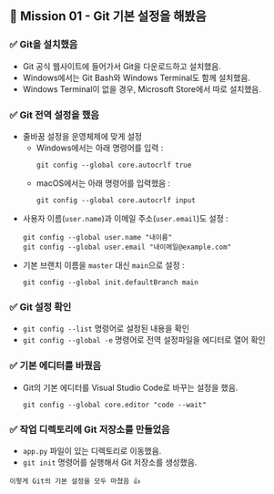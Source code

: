 


## 🧪 Mission 01 - Git 기본 설정을 해봤음

### ✅ Git을 설치했음
- Git 공식 웹사이트에 들어가서 Git을 다운로드하고 설치했음.
- Windows에서는 Git Bash와 Windows Terminal도 함께 설치했음.
- Windows Terminal이 없을 경우, Microsoft Store에서 따로 설치했음.

### ✅ Git 전역 설정을 했음
- 줄바꿈 설정을 운영체제에 맞게 설정
  - Windows에서는 아래 명령어를 입력 :
    ```
    git config --global core.autocrlf true
    ```
  - macOS에서는 아래 명령어를 입력했음 :
    ```
    git config --global core.autocrlf input
    ```
- 사용자 이름(`user.name`)과 이메일 주소(`user.email`)도 설정 :
  ```
  git config --global user.name "내이름"
  git config --global user.email "내이메일@example.com"
  ```
- 기본 브랜치 이름을 `master` 대신 `main`으로 설정 :
  ```
  git config --global init.defaultBranch main
  ```

### ✅ Git 설정 확인
- `git config --list` 명령어로 설정된 내용을 확인
- `git config --global -e` 명령어로 전역 설정파일을 에디터로 열어 확인

### ✅ 기본 에디터를 바꿨음
- Git의 기본 에디터를 Visual Studio Code로 바꾸는 설정을 했음.
  ```
  git config --global core.editor "code --wait"
  ```

### ✅ 작업 디렉토리에 Git 저장소를 만들었음
- `app.py` 파일이 있는 디렉토리로 이동했음.
- `git init` 명령어를 실행해서 Git 저장소를 생성했음.

```
이렇게 Git의 기본 설정을 모두 마쳤음 👍
```